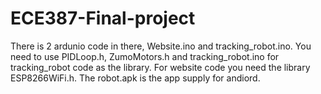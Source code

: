 # ECE387-Final-project
There is 2 ardunio code in there, Website.ino and tracking_robot.ino. You need to use PIDLoop.h, ZumoMotors.h and tracking_robot.ino 
for tracking_robot code as the library. For website code you need the library ESP8266WiFi.h.
The robot.apk is the app supply for andiord.
